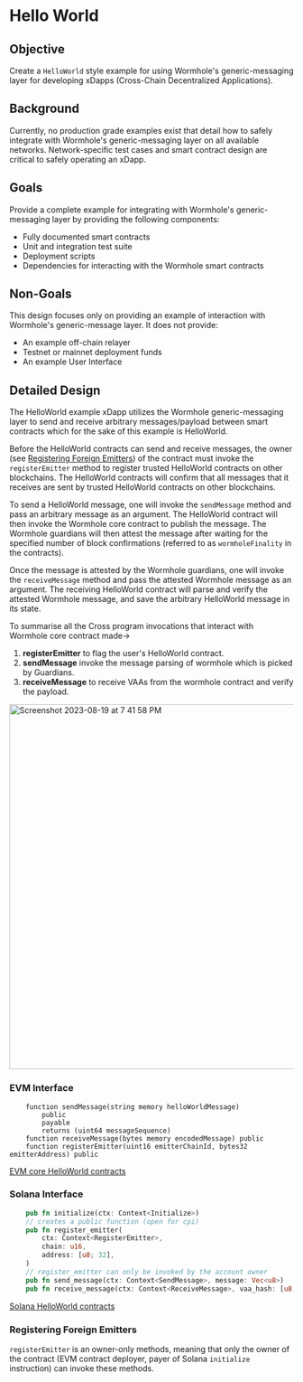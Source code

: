 # Hello World

## Objective

Create a `HelloWorld` style example for using Wormhole's generic-messaging layer for developing xDapps (Cross-Chain Decentralized Applications).

## Background

Currently, no production grade examples exist that detail how to safely integrate with Wormhole's generic-messaging layer on all available networks. Network-specific test cases and smart contract design are critical to safely operating an xDapp.

## Goals

Provide a complete example for integrating with Wormhole's generic-messaging layer by providing the following components:

- Fully documented smart contracts
- Unit and integration test suite
- Deployment scripts
- Dependencies for interacting with the Wormhole smart contracts

## Non-Goals

This design focuses only on providing an example of interaction with Wormhole's generic-message layer. It does not provide:

- An example off-chain relayer
- Testnet or mainnet deployment funds
- An example User Interface

## Detailed Design

The HelloWorld example xDapp utilizes the Wormhole generic-messaging layer to send and receive arbitrary messages/payload between smart contracts which for the sake of this example is HelloWorld.

Before the HelloWorld contracts can send and receive messages, the owner (see [Registering Foreign Emitters](#registering-foreign-emitters)) of the contract must invoke the `registerEmitter` method to register trusted HelloWorld contracts on other blockchains. The HelloWorld contracts will confirm that all messages that it receives are sent by trusted HelloWorld contracts on other blockchains.

To send a HelloWorld message, one will invoke the `sendMessage` method and pass an arbitrary message as an argument. The HelloWorld contract will then invoke the Wormhole core contract to publish the message. The Wormhole guardians will then attest the message after waiting for the specified number of block confirmations (referred to as `wormholeFinality` in the contracts).

Once the message is attested by the Wormhole guardians, one will invoke the `receiveMessage` method and pass the attested Wormhole message as an argument. The receiving HelloWorld contract will parse and verify the attested Wormhole message, and save the arbitrary HelloWorld message in its state.

To summarise all the Cross program invocations that interact with Wormhole core contract made->
1. **registerEmitter** to flag the user's HelloWorld contract. 
2. **sendMessage** invoke the message parsing of wormhole which is picked by Guardians.
3. **receiveMessage** to receive VAAs from the wormhole contract and verify the  payload. 
<img width="646" alt="Screenshot 2023-08-19 at 7 41 58 PM" src="https://github.com/wormhole-foundation/wormhole-scaffolding/assets/88841339/03121963-1276-4ee9-baa2-33e2e92a4dbf">



### EVM Interface

```solidity
    function sendMessage(string memory helloWorldMessage)
        public
        payable
        returns (uint64 messageSequence)
    function receiveMessage(bytes memory encodedMessage) public
    function registerEmitter(uint16 emitterChainId, bytes32 emitterAddress) public
```
[EVM core HelloWorld contracts](https://github.com/wormhole-foundation/wormhole-scaffolding/tree/main/evm/src/01_hello_world)

### Solana Interface

```rust
    pub fn initialize(ctx: Context<Initialize>)
    // creates a public function (open for cpi)
    pub fn register_emitter(
        ctx: Context<RegisterEmitter>,
        chain: u16,
        address: [u8; 32],
    )
    // register_emitter can only be invoked by the account owner 
    pub fn send_message(ctx: Context<SendMessage>, message: Vec<u8>)
    pub fn receive_message(ctx: Context<ReceiveMessage>, vaa_hash: [u8; 32])
```
[Solana HelloWorld contracts](https://github.com/wormhole-foundation/wormhole-scaffolding/tree/main/solana/programs/01_hello_world/src)

### Registering Foreign Emitters

`registerEmitter` is an owner-only methods, meaning that only the owner of the contract (EVM contract deployer, payer of Solana `initialize` instruction) can invoke these methods.
